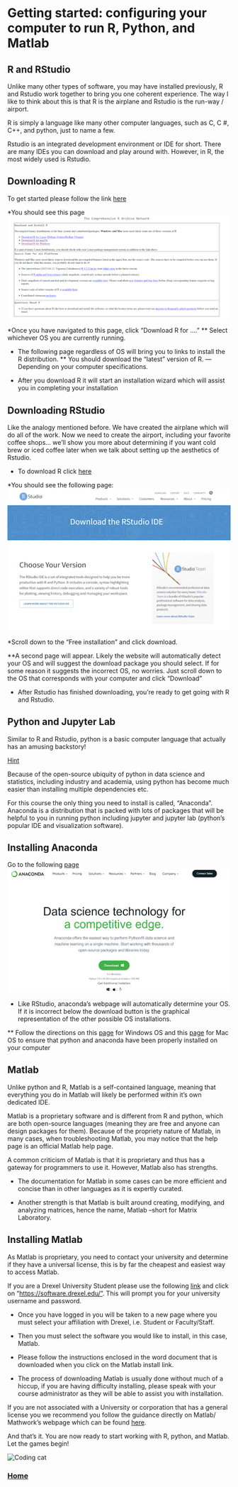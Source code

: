 # Getting started: configuring your computer to run R, Python, and Matlab

## R and RStudio
Unlike many other types of software, you may have installed previously, R and Rstudio work together to bring you one coherent experience. 
The way I like to think about this is that R is the airplane and Rstudio is the run-way / airport.

R is simply a language like many other computer languages, such as C, C #, C++, and python, just to name a few. 

Rstudio is an integrated development environment or IDE for short. There are many IDEs you can download and play around with. However, in R, the most widely used is Rstudio. 

## Downloading R
To get started please follow the link [here](https://cran.r-project.org/)

*You should see this page
<img src="r_installpage.png" class="inline"/>

*Once you have navigated to this page, click “Download R for ….”
** Select whichever OS you are currently running.


* The following page regardless of OS will bring you to links to install the R distribution.
** You should download the “latest” version of R. —Depending on your computer specifications.

* After you download R it will start an installation wizard which will assist you in completing your installation

## Downloading RStudio
Like the analogy mentioned before. We have created the airplane which will do all of the work. Now we need to create the airport, including your favorite coffee shops… we’ll show you more about determining if you want cold brew or iced coffee later when we talk about setting up the aesthetics of Rstudio.

* To download R click [here](https://www.rstudio.com/products/rstudio/download/)

*You should see the following page:
<img src="r_studioinstall.png" class="inline"/>

*Scroll down to the “Free installation” and click download.

**A second page will appear. Likely the website will automatically detect your OS and will suggest the download package you should select. If for some reason it suggests the incorrect OS, no worries. Just scroll down to the OS that corresponds with your computer and click “Download”

* After Rstudio has finished downloading, you’re ready to get going with R and Rstudio. 


## Python and Jupyter Lab

Similar to R and Rstudio, python is a basic computer language that actually has an amusing backstory!

[Hint](https://media.giphy.com/media/HfJdu4HABDU3e/giphy.gif)


Because of the open-source ubiquity of python in data science and statistics, including industry and academia, using python has become much easier than installing multiple dependencies etc.

For this course the only thing you need to install is called, “Anaconda”. Anaconda is a distribution that is packed with lots of packages that will be helpful to you in running python including jupyter and jupyter lab (python’s popular IDE and visualization software).

## Installing Anaconda
Go to the following [page](https://www.anaconda.com/)
<img src="conda_install.png" class="inline"/>

* Like RStudio, anaconda’s webpage will automatically determine your OS. If it is incorrect below the download button is the graphical representation of the other possible OS installations.

** Follow the directions on this [page](https://problemsolvingwithpython.com/01-Orientation/01.03-Installing-Anaconda-on-Windows/) for Windows OS and this [page](https://problemsolvingwithpython.com/01-Orientation/01.04-Installing-Anaconda-on-MacOS/) for Mac OS to ensure that python and anaconda have been properly installed on your computer


## Matlab

Unlike python and R, Matlab is a self-contained language, meaning that everything you do in Matlab will likely be performed within it’s own dedicated IDE.

Matlab is a proprietary software and is different from R and python, which are both open-source languages (meaning they are free and anyone can design packages for them). Because of the propriety nature of Matlab, in many cases, when troubleshooting Matlab, you may notice that the help page is an official Matlab help page.

A common criticism of Matlab is that it is proprietary and thus has a gateway for programmers to use it. However, Matlab also has strengths.

* The documentation for Matlab in some cases can be more efficient and concise than in other languages as it is expertly curated. 

* Another strength is that Matlab is built around creating, modifying, and analyzing matrices, hence the name, Matlab –short for Matrix Laboratory. 

## Installing Matlab

As Matlab is proprietary, you need to contact your university and determine if they have a universal license, this is by far the cheapest and easiest way to access Matlab. 

If you are a Drexel University Student please use the following [link](https://drexel.edu/it/computers-software/software/) and click on “https://software.drexel.edu/”. This will prompt you for your university username and password.

* Once you have logged in you will be taken to a new page where you must select your affiliation with Drexel, i.e. Student or Faculty/Staff. 

* Then you must select the software you would like to install, in this case, Matlab.

* Please follow the instructions enclosed in the word document that is downloaded when you click on the Matlab install link.

* The process of downloading Matlab is usually done without much of a hiccup, if you are having difficulty installing, please speak with your course administrator as they will be able to assist you with installation. 

If you are not associated with a University or corporation that has a general license you we recommend you follow the guidance directly on Matlab/ Mathwork’s webpage which can be found [here](https://www.mathworks.com/products/matlab.html).



And that’s it. You are now ready to start working with R, python, and Matlab. Let the games begin!

![Coding cat](https://media.giphy.com/media/aNqEFrYVnsS52/giphy.gif)


### [Home](https://bdeck8317.github.io/compPsy.github.io/)
